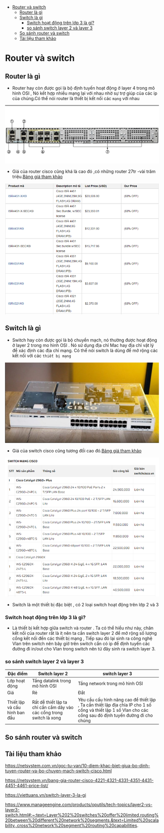 - [Router và switch](#router-và-switch)
  - [Router là gì](#router-là-gì)
  - [Switch là gì](#switch-là-gì)
    - [Switch hoạt động trên lớp 3 là gì?](#switch-hoạt-động-trên-lớp-3-là-gì)
    - [so sánh switch layer 2 và layer 3](#so-sánh-switch-layer-2-và-layer-3)
  - [So sánh router và switch](#so-sánh-router-và-switch)
  - [Tài liệu tham khảo](#tài-liệu-tham-khảo)

# Router và switch
## Router là gì
- Router hay còn được gọi là bộ định tuyến hoạt động ở layer 4 trong mô hình OSI , Nó kết hợp nhiều mạng lại với nhau nhờ sự trợ giúp của các ip của chúng.Có thể nói router là thiết bị kết nối các `mạng` với nhau

![Alt](/thuctap/anh/Screenshot_34.png)
- Giá của router cisco cũng khá là cao đó ,có những router 27tr -vài trăm triệu.[Bảng giá tham khảo](https://netsystem.vn/bang-gia-router-cisco-4221-4321-4331-4351-4431-4451-4461-price-list/)

![Alt](/thuctap/anh/Screenshot_33.png)


## Switch là gì
- Switch hay còn được gọi là bộ chuyển mạch, nó thường được hoạt động ở layer 2 trong mo hình OSI . Nó sử dụng địa chỉ Mac hay địa chỉ vật lý để xác định các địa chỉ mạng. Có thể nói switch là dùng để mở rộng các kết nối với các `thiết bị mạng`

![Alt](/thuctap/anh/Screenshot_35.png)

- Giá của switch cisco cũng tương đối cao đó.[Bảng giá tham khảo](https://switchcisco.vn/Bao-gia.html)

![Alt](/thuctap/anh/Screenshot_36.png)

- Switch là một thiết bị đặc biệt , có 2 loại switch hoạt động trên lớp 2 và 3
### Switch hoạt động trên lớp 3 là gì?
- Là thiết bị kết hợp giữa switch và router . Ta có thể hiểu như này, chân kết nối của router rất là ít nên ta cần switch layer 2 để mở rộng số lượng cổng kết nối đến các thiết bị mạng , Tiếp sau đó lại sinh ra công nghệ Vlan trên switch nên bây giờ trên switch cần có ip để định tuyến các đường đi in/out cho Vlan trong switch nên từ đây sinh ra switch layer 3.
### so sánh switch layer 2 và layer 3
|Đặc điểm|Switch layer 2|switch layer 3|
|--------|--------------|--------------|
|Lớp hoạt động|Tầng datalink trong mô hình OSI|Tầng network trong mô hình OSI|
|Giá|Rẻ |Đắt|
|Thiết lập và cấu hình ban đầu|Rất dễ thiết lập ta chỉ cần cắm dây vào các cổng trong switch là xong|Yêu cầu cấu hình nâng cao để thiết lập , Ta cần thiết lập địa chỉa IP cho 1 số cổng và thiết lập 1 số Vlan cho các cổng sau đó định tuyến đường đi cho chúng|




## So sánh router và switch


## Tài liệu tham khảo



https://netsystem.com.vn/goc-tu-van/10-diem-khac-biet-giua-bo-dinh-tuyen-router-va-bo-chuyen-mach-switch-cisco.html

https://netsystem.vn/bang-gia-router-cisco-4221-4321-4331-4351-4431-4451-4461-price-list/

https://viettuans.vn/switch-layer-3-la-gi

https://www.manageengine.com/products/oputils/tech-topics/layer2-vs-layer3-switch.html#:~:text=Layer%202%20switches%20offer%20limited,routing%20between%20different%20network%20segments.&text=Limited%20scalability.,cross%20network%20segment%20routing%20capabilities.